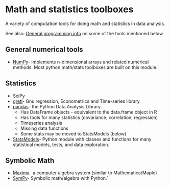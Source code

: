# Math and statistics toolboxes

A variety of computation tools for doing math and statistics in data
analysis.

See also: [General programming info](procedures:programming)
on some of the tools mentioned below

## General numerical tools

* [NumPy](procedures:numpytips)- Implements n-dimensional arrays and related numerical methods. Most python math/stats toolboxes are built on this module.`

## Statistics

* SciPy
* [gretl](http://gretl.sourceforge.net)- Gnu regression, Econometrics and Time-series library.
* [pandas](http://pandas.pydata.org)- the Python Data Analysis Library.
  * Has DataFrame objects - equivalent to the data.frame object in R
  * Has tools for many statistics (covariance, correlation, regression)
  * Timeseries analysis
  * Missing data functions
  * Some stats may be moved to StatsModels (below)
* [StatsModels](http://statsmodels.sourceforge.net)- Python module with classes and functions for many statistical models, tests, and data exploration.`

## Symbolic Math

* [Maxima](http://maxima.sourceforge.net/)- a computer algebra system (similar to Mathematica/Maple)
* [SymPy](http://sympy.org/en/index.html)- Symbolic math/algebra with Python.`

